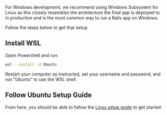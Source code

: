 For Windows development, we recommend using Windows Subsystem for Linux as this closely resembles the architecture the final app is deployed to in production and is the most common way to run a Rails app on Windows.

Follow the steps below to get that setup.

## Install WSL

Open Powershell and run:

```sh
wsl --install -d Ubuntu
```

Restart your computer as instructed, set your username and password, and run "Ubuntu" to use the WSL shell.

## Follow Ubuntu Setup Guide

From here, you should be able to follow the [Linux setup guide](https://github.com/maybe-finance/maybe/wiki/Linux-Dev-Setup-Guide) to get started.
